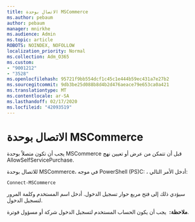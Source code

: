 ```yaml
---
title: الاتصال بوحدة MSCommerce
ms.author: pebaum
author: pebaum
manager: mnirkhe
ms.audience: Admin
ms.topic: article
ROBOTS: NOINDEX, NOFOLLOW
localization_priority: Normal
ms.collection: Adm_O365
ms.custom:
- "9001212"
- "3528"
ms.openlocfilehash: 95721f9bb554dcf1c45c1e444b59ec431a7e27b2
ms.sourcegitcommit: 9db3be25d088b8d4b2d476aeace79e653ca0a421
ms.translationtype: MT
ms.contentlocale: ar-SA
ms.lasthandoff: 02/17/2020
ms.locfileid: "42093519"
---
```

# <a name="connect-to-the-mscommerce-module"></a>الاتصال بوحدة MSCommerce

يجب أن تكون متصلاً بوحدة MSCommerce قبل أن تتمكن من عرض أو تعيين نهج AllowSelfServicePurchase.  

للاتصال بوحدة MSCommerce، في موجه PowerShell (PS\)C: ، أدخل الأمر التالي:

    Connect-MSCommerce

سيؤدي ذلك إلى فتح مربع حوار تسجيل الدخول. أدخل اسم المستخدم وكلمة المرور لتسجيل الدخول.

**ملاحظة:**&nbsp;&nbsp;يجب أن يكون الحساب المستخدم لتسجيل الدخول شركة أو مسؤول فوترة.
